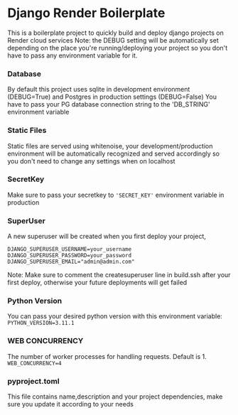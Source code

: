 # Django Render Boilerplate
This is a boilerplate project to quickly build and deploy django projects on Render cloud services
Note: the DEBUG setting will be automatically set depending on the place you're running/deploying your project so you don't have to pass any environment variable for it.
### Database
By default this project uses sqlite in development environment (DEBUG=True) and Postgres in production settings (DEBUG=False)
You have to pass your PG database connection string to the 'DB_STRING' environment variable
### Static Files
Static files are served using whitenoise, your development/production environment will be automatically recognized and served accordingly so you don't need to change any settings when on localhost
### SecretKey
Make sure to pass your secretkey to ```'SECRET_KEY'``` environment variable in production
### SuperUser
A new superuser will be created when you first deploy your project, 

```
DJANGO_SUPERUSER_USERNAME=your_username
DJANGO_SUPERUSER_PASSWORD=your_password 
DJANGO_SUPERUSER_EMAIL="admin@admin.com"
```
Note: Make sure to comment the createsuperuser line in build.ssh after your first deploy, otherwise your future deployments will get failed
### Python Version
You can pass your desired python version with this environment variable:
```PYTHON_VERSION=3.11.1```

### WEB CONCURRENCY
The number of worker processes for handling requests. Default is 1.
```WEB_CONCURRENCY=4```

### pyproject.toml
This file contains name,description and your project dependencies, make sure you update it according to your needs

